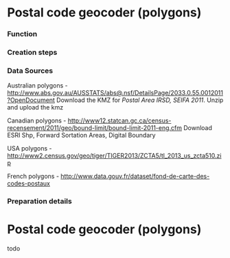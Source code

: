 Postal code geocoder (polygons)
===============

### Function

### Creation steps

### Data Sources

Australian polygons - http://www.abs.gov.au/AUSSTATS/abs@.nsf/DetailsPage/2033.0.55.0012011?OpenDocument
Download the KMZ for *Postal Area IRSD, SEIFA 2011*. Unzip and upload the kmz

Canadian polygons - http://www12.statcan.gc.ca/census-recensement/2011/geo/bound-limit/bound-limit-2011-eng.cfm
Download ESRI Shp, Forward Sortation Areas, Digital Boundary 

USA polygons - http://www2.census.gov/geo/tiger/TIGER2013/ZCTA5/tl_2013_us_zcta510.zip

French polygons - http://www.data.gouv.fr/dataset/fond-de-carte-des-codes-postaux


### Preparation details

# Postal code geocoder (polygons)

todo
